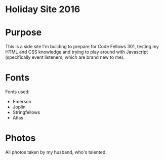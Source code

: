 # Holiday Site 2016

# Purpose
This is a side site I'm building to prepare for Code Fellows 301, testing my HTML and CSS knowledge and trying to play around with Javascript (specifically event listeners, which are brand new to me).

# Fonts
Fonts used:
 - Emerson
 - Joplin
 - Stringfellows
 - Atlas
 
 # Photos
 All photos taken by my husband, who's talented.
